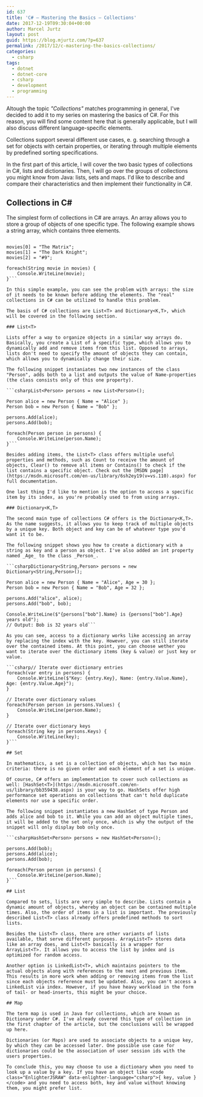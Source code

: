 ```yaml
---
id: 637
title: 'C# – Mastering the Basics – Collections'
date: 2017-12-19T09:30:04+00:00
author: Marcel Jurtz
layout: post
guid: https://blog.mjurtz.com/?p=637
permalink: /2017/12/c-mastering-the-basics-collections/
categories:
  - csharp
tags:
  - dotnet
  - dotnet-core
  - csharp
  - development
  - programming
---
```

Altough the topic _"Collections"_ matches programming in general, I've decided to add it to my series on mastering the basics of C#. For this reason, you will find some content here that is generally applicable, but I will also discuss different language-specific elements.

Collections support several different use cases, e. g. searching through a set for objects with certain properties, or iterating through multiple elements by predefined sorting specifications.

In the first part of this article, I will cover the two basic types of collections in C#, lists and dictionaries. Then, I will go over the groups of collections you might know from Java: lists, sets and maps. I'd like to describe and compare their characteristics and then implement their functionality in C#.

## Collections in C#

The simplest form of collections in C# are arrays. An array allows you to store a group of objects of one specific type. The following example shows a string array, which contains three elements.

```csharpString[] movies = new String[3];

movies[0] = "The Matrix";
movies[1] = "The Dark Knight";
movies[2] = "#9";

foreach(String movie in movies) {
    Console.WriteLine(movie);
}```

In this simple example, you can see the problem with arrays: the size of it needs to be known before adding the elements. The "real" collections in C# can be utilized to handle this problem.

The basis of C# collections are List<T> and Dictionary<K,T>, which will be covered in the following section.

### List<T>

Lists offer a way to organize objects in a similar way arrays do. Basically, you create a List of a specific type, which allows you to dynamically add and remove items from this list. Opposed to arrays, lists don't need to specify the amount of objects they can contain, which allows you to dynamically change their size.

The following snippet instaniates two new instances of the class "Person", adds both to a list and outputs the value of Name-properties (the class consists only of this one property).

```csharpList<Person> persons = new List<Person>();

Person alice = new Person { Name = "Alice" };
Person bob = new Person { Name = "Bob" };

persons.Add(alice);
persons.Add(bob);

foreach(Person person in persons) {
    Console.WriteLine(person.Name);
}```

Besides adding items, the List<T> class offers multiple useful properties and methods, such as Count to receive the amount of objects, Clear() to remove all items or Contains() to check if the list contains a specific object. Check out the [MSDN page](https://msdn.microsoft.com/en-us/library/6sh2ey19(v=vs.110).aspx) for full documentation.

One last thing I'd like to mention is the option to access a specific item by its index, as you're probably used to from using arrays.

### Dictionary<K,T>

The second main type of collections C# offers is the Dictionary<K,T>. As the name suggests, it allows you to keep track of multiple objects by a unique key. Both object and key can be of whatever type you'd want it to be.

The following snippet shows you how to create a dictionary with a string as key and a person as object. I've also added an int property named _Age_ to the class _Person_.

```csharpDictionary<String,Person> persons = new Dictionary<String,Person>();

Person alice = new Person { Name = "Alice", Age = 30 };
Person bob = new Person { Name = "Bob", Age = 32 };

persons.Add("alice", alice);
persons.Add("bob", bob);

Console.WriteLine($"{persons["bob"].Name} is {persons["bob"].Age} years old");
// Output: Bob is 32 years old```

As you can see, access to a dictionary works like accessing an array by replacing the index with the key. However, you can still iterate over the contained items. At this point, you can choose wether you want to iterate over the dictionary items (key & value) or just key or value.

```csharp// Iterate over dictionary entries
foreach(var entry in persons) {
    Console.WriteLine($"Key: {entry.Key}, Name: {entry.Value.Name}, Age: {entry.Value.Age}");
}

// Iterate over dictionary values
foreach(Person person in persons.Values) {
    Console.WriteLine(person.Name);
}

// Iterate over dictionary keys
foreach(String key in persons.Keys) {
    Console.WriteLine(key);
}```

## Set

In mathematics, a set is a collection of objects, which has two main criteria: there is no given order and each element of a set is unique.

Of course, C# offers an implementation to cover such collections as well: [HashSet<T>](https://msdn.microsoft.com/en-us/library/bb359438.aspx) is your way to go. HashSets offer high performance set operations on collections that can't hold duplicate elements nor use a specific order.

The following snippet instantiates a new HashSet of type Person and adds alice and bob to it. While you can add an object multiple times, it will be added to the set only once, which is why the output of the snippet will only display bob only once.

```csharpHashSet<Person> persons = new HashSet<Person>();

persons.Add(bob);
persons.Add(alice);
persons.Add(bob);

foreach(Person person in persons) {
    Console.WriteLine(person.Name);
}```

## List

Compared to sets, lists are very simple to describe. Lists contain a dynamic amount of objects, whereby an object can be contained multiple times. Also, the order of items in a list is important. The previously described List<T> class already offers predefined methods to sort lists.

Besides the List<T> class, there are other variants of lists available, that serve different purposes. ArrayList<T> stores data like an array does, and List<T> basically is a wrapper for ArrayList<T>. It allows you to access the list by index and is optimized for random access.

Another option is LinkedList<T>, which maintains pointers to the actual objects along with references to the next and previous item. This results in more work when adding or removing items from the list since each objects reference must be updated. Also, you can't access a LinkedList via index. However, if you have heavy workload in the form of tail- or head-inserts, this might be your choice.

## Map

The term map is used in Java for collections, which are known as Dictionary under C#. I've already covered this type of collection in the first chapter of the article, but the conclusions will be wrapped up here.

Dictionaries (or Maps) are used to associate objects to a unique key, by which they can be accessed later. One possible use case for dictionaries could be the association of user session ids with the users properties.

To conclude this, you may choose to use a dictionary when you need to look up a value by a key. If you have an object like <code class="EnlighterJSRAW" data-enlighter-language="csharp">{ key, value }</code> and you need to access both, key and value without knowing them, you might prefer list.